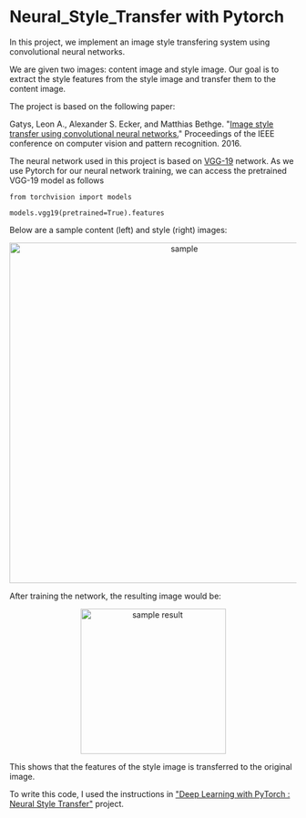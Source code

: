 # Neural_Style_Transfer with Pytorch

In this project, we implement an image style transfering system using convolutional neural networks. 

We are given two images: content image and style image. Our goal is to extract the style features from the style image and transfer them to the content image. 

The project is based on the following paper:

Gatys, Leon A., Alexander S. Ecker, and Matthias Bethge. "[Image style transfer using convolutional neural networks.](https://www.cv-foundation.org/openaccess/content_cvpr_2016/papers/Gatys_Image_Style_Transfer_CVPR_2016_paper.pdf)" Proceedings of the IEEE conference on computer vision and pattern recognition. 2016.

The neural network used in this project is based on [VGG-19](https://arxiv.org/pdf/1409.1556.pdf) network. As we use Pytorch for our neural network training, we can access the pretrained VGG-19 model as follows

```
from torchvision import models

models.vgg19(pretrained=True).features
```

Below are a sample content (left) and style (right) images: 
<p align="center">
<img width="598" alt="sample" src="https://user-images.githubusercontent.com/37718565/162112643-cafca78d-d92e-4907-8172-4c29f3e36098.png">
</p>

After training the network, the resulting image would be:
<p align="center">
<img width="255" alt="sample result" src="https://user-images.githubusercontent.com/37718565/162112875-2254b4a2-a413-49f8-85fd-0b1bef823cd4.png">
</p>
This shows that the features of the style image is transferred to the original image. 

To write this code, I used the instructions in ["Deep Learning with PyTorch : Neural Style Transfer"](https://www.coursera.org/projects/deep-learning-with-pytorch-neural-style-transfer) project. 
